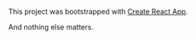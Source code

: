 This project was bootstrapped with [Create React App](https://github.com/facebook/create-react-app).

And nothing else matters.
